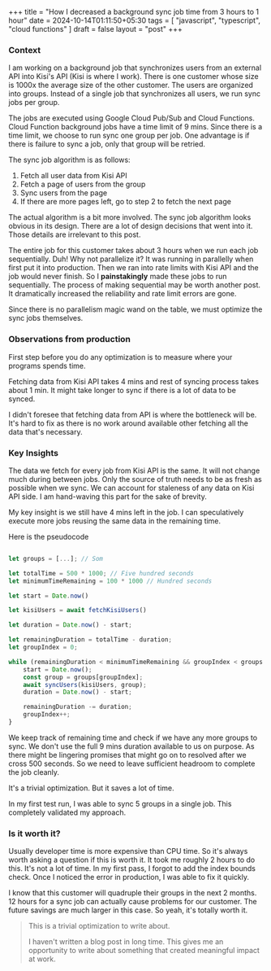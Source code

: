 +++
title = "How I decreased a background sync job time from 3 hours to 1 hour"
date = 2024-10-14T01:11:50+05:30
tags = [
  "javascript",
  "typescript",
  "cloud functions"
]
draft = false
layout = "post"
+++

<!--more-->

### Context

I am working on a background job that synchronizes users from an external API into Kisi's API (Kisi is where I work).
There is one customer whose size is 1000x the average size of the other customer.
The users are organized into groups.
Instead of a single job that synchronizes all users, we run sync jobs per group.

The jobs are executed using Google Cloud Pub/Sub and Cloud Functions.
Cloud Function background jobs have a time limit of 9 mins.
Since there is a time limit, we choose to run sync one group per job.
One advantage is if there is failure to sync a job, only that group will be retried.

The sync job algorithm is as follows:

1. Fetch all user data from Kisi API
2. Fetch a page of users from the group
3. Sync users from the page
4. If there are more pages left, go to step 2 to fetch the next page

The actual algorithm is a bit more involved.
The sync job algorithm looks obvious in its design.
There are a lot of design decisions that went into it.
Those details are irrelevant to this post.

The entire job for this customer takes about 3 hours when we run each job sequentially.
Duh! Why not parallelize it?
It was running in parallelly when first put it into production.
Then we ran into rate limits with Kisi API and the job would never finish.
So I **painstakingly** made these jobs to run sequentially.
The process of making sequential may be worth another post.
It dramatically increased the reliability and rate limit errors are gone.

Since there is no parallelism magic wand on the table, we must optimize the sync jobs themselves.

### Observations from production

First step before you do any optimization is to measure where your programs spends time.

Fetching data from Kisi API takes 4 mins and rest of syncing process takes about 1 min.
It might take longer to sync if there is a lot of data to be synced.

I didn't foresee that fetching data from API is where the bottleneck will be.
It's hard to fix as there is no work around available other fetching all the data that's necessary.

### Key Insights

The data we fetch for every job from Kisi API is the same.
It will not change much during between jobs.
Only the source of truth needs to be as fresh as possible when we sync.
We can account for staleness of any data on Kisi API side.
I am hand-waving this part for the sake of brevity.

My key insight is we still have 4 mins left in the job.
I can speculatively execute more jobs reusing the same data in the remaining time.

Here is the pseudocode

```js

let groups = [...]; // Som

let totalTime = 500 * 1000; // Five hundred seconds
let minimumTimeRemaining = 100 * 1000 // Hundred seconds

let start = Date.now()

let kisiUsers = await fetchKisiUsers()

let duration = Date.now() - start;

let remainingDuration = totalTime - duration;
let groupIndex = 0;

while (remainingDuration < minimumTimeRemaining && groupIndex < groups.length) {
    start = Date.now();
    const group = groups[groupIndex];
    await syncUsers(kisiUsers, group);
    duration = Date.now() - start;

    remainingDuration -= duration;
    groupIndex++;
}
```

We keep track of remaining time and check if we have any more groups to sync.
We don't use the full 9 mins duration available to us on purpose.
As there might be lingering promises that might go on to resolved after we cross 500 seconds.
So we need to leave sufficient headroom to complete the job cleanly.

It's a trivial optimization. But it saves a lot of time.

In my first test run, I was able to sync 5 groups in a single job.
This completely validated my approach.

### Is it worth it?

Usually developer time is more expensive than CPU time.
So it's always worth asking a question if this is worth it.
It took me roughly 2 hours to do this.
It's not a lot of time.
In my first pass, I forgot to add the index bounds check.
Once I noticed the error in production, I was able to fix it quickly.

I know that this customer will quadruple their groups in the next 2 months.
12 hours for a sync job can actually cause problems for our customer.
The future savings are much larger in this case.
So yeah, it's totally worth it.

> This is a trivial optimization to write about.
>
> I haven't written a blog post in long time.
> This gives me an opportunity to write about something that created meaningful impact at work.



